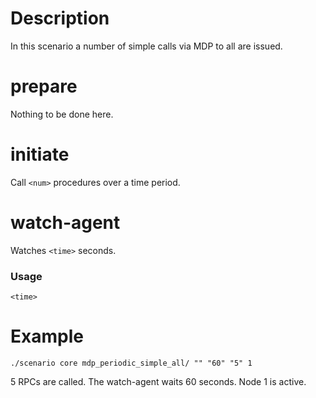 # Description
In this scenario a number of simple calls via MDP to all are issued.

# prepare
Nothing to be done here.

# initiate
Call `<num>` procedures over a time period.

# watch-agent
Watches `<time>` seconds.

### Usage
```
<time>
```

# Example
```
./scenario core mdp_periodic_simple_all/ "" "60" "5" 1
```

5 RPCs are called. The watch-agent waits 60 seconds. Node 1 is active.

